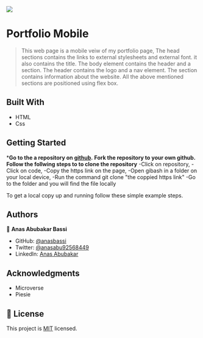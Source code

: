 ![](https://img.shields.io/badge/Microverse-blueviolet)

# Portfolio Mobile

> This web page is a mobile veiw of my portfolio page,
> The head sections contains the links to external stylesheets and external font.
> it also contains the title.
> The body element contains the header and a section.
> The header contains the logo and a nav element.
> The section contains information about the website.
> All the above mentioned sections are positioned using flex box.

## Built With

- HTML
- Css

## Getting Started

***Go to the a repository on [github](https://github.com/anasbassi/portfolio.git).**
**Fork the repository to your own github.**
**Follow the follwing steps to to clone the repository**
-Click on repository,
-Click on code,
-Copy the https link on the page,
-Open gibash in a folder on your local device,
-Run the command git clone "the coppied https link" 
-Go to the folder and you will find the file locally 


To get a local copy up and running follow these simple example steps.

## Authors

👤 **Anas Abubakar Bassi**

- GitHub: [@anasbassi](https://github.com/anasbassi)
- Twitter: [@anasabu92568449](https://twitter.com/anasabu92568449)
- LinkedIn: [Anas Abubakar](https://linkedin.com/in/anas-abubakar-7b352722b)

## Acknowledgments

- Microverse
- Piesie

## 📝 License

This project is [MIT](./MIT.md) licensed.